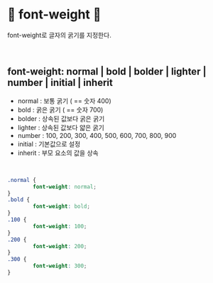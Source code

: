 # 🎃 font-weight 🎃
font-weight로 글자의 굵기를 지정한다.

<br/>

## font-weight: normal | bold | bolder | lighter | number | initial | inherit <br/>
- normal : 보통 굵기 ( == 숫자 400) <br/>
- bold : 굵은 굵기 ( == 숫자 700) <br/>
- bolder : 상속된 값보다 굵은 굵기 <br/>
- lighter : 상속된 값보다 얇은 굵기 <br/>
- number : 100, 200, 300, 400, 500, 600, 700, 800, 900 <br/>
- initial : 기본값으로 설정 <br/>
- inherit : 부모 요소의 값을 상속 <br/>

<br/>

```css
.normal {
        font-weight: normal;
}
.bold {
        font-weight: bold;
}
.100 {
        font-weight: 100;
}
.200 {
        font-weight: 200;
}
.300 {
        font-weight: 300;
}
```
